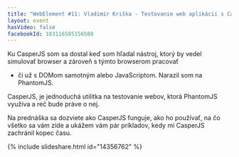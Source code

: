 ```yaml
---
title: "WebElement #11: Vladimír Kriška - Testovanie web aplikácií s CasperJS"
layout: event
hasVideo: false
facebookId: 183116585156588
---
```



Ku CasperJS som sa dostal keď som hľadal nástroj, ktorý by vedel simulovať browser a zároveň s týmto browserom pracovať
- či už s DOMom samotným alebo JavaScriptom. Narazil som na PhantomJS.

CasperJS, je jednoduchá utilitka na testovanie webov, ktorá PhantomJS využíva a reč bude práve o nej.

Na prednáška sa dozviete ako CasperJS funguje, ako ho používať, na čo všetko sa vám zíde a ukážem vám pár príkladov,
kedy mi CasperJS zachránil kopec času.

{% include slideshare.html id="14356762" %}
